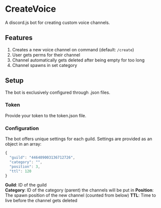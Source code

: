 # CreateVoice
A discord.js bot for creating custom voice channels.
## Features
1. Creates a new voice channel on command (default: `/create`)
1. User gets perms for their channel
1. Channel automatically gets deleted after being empty for too long
1. Channel spawns in set category
## Setup
The bot is exclusively configured through .json files.
### Token
Provide your token to the token.json file.
### Configuration
The bot offers unique settings for each guild. Settings are provided as an object in an array:
```javascript
{
  "guild": "446409003136712726",
  "category": "",
  "position": 3,
  "ttl": 120
}
```
**Guild**: ID of the guild  
**Category**: ID of the category (parent) the channels will be put in
**Position**: The spawn position of the new channel (counted from below)
**TTL**: Time to live before the channel gets deleted
